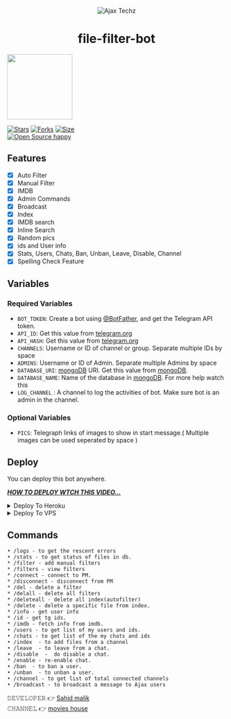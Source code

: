 <p align="center">
  <img src="https://telegra.ph/file/00bdb8145479df9436ae1.jpg" alt="Ajax Techz">
</p>
<h1 align="center">
  <b>file-filter-bot</b>
</h1>
<a href="https://youtube.com/channel/UCPaHDqWf3D3w2nxb8p3sr4A">
  <img src="https://img.shields.io/badge/𝚂𝚄𝙱𝚂𝙲𝚁𝙸𝙱𝙴-red?logo=youtube" width="150">

[![Stars](https://img.shields.io/github/stars/malik7983/file-filter-bot?style=flat-square&color=orange)](https://github.com/malik7983/file-filter-bot/stargazers)
[![Forks](https://img.shields.io/github/forks/malik7983/file-filter-bot?style=flat-square&color=blue)](https://github.com/malik7983/file-filter-bot/fork)
[![Size](https://img.shields.io/github/repo-size/malik7983/file-filter-bot?style=flat-square&color=black)](https://github.com/malik7983/file-filter-bot)   
[![Open Source happy ](https://badges.frapsoft.com/os/v2/open-source.svg?v=110)](https://github.com/malik7983/file-filter-bot)   
## Features

- [x] Auto Filter
- [x] Manual Filter
- [x] IMDB
- [x] Admin Commands
- [x] Broadcast
- [x] Index
- [x] IMDB search
- [x] Inline Search
- [x] Random pics
- [x] ids and User info 
- [x] Stats, Users, Chats, Ban, Unban, Leave, Disable, Channel
- [x] Spelling Check Feature

## Variables

### Required Variables
* `BOT_TOKEN`: Create a bot using [@BotFather](https://telegram.dog/BotFather), and get the Telegram API token.
* `API_ID`: Get this value from [telegram.org](https://my.telegram.org/apps)
* `API_HASH`: Get this value from [telegram.org](https://my.telegram.org/apps)
* `CHANNELS`: Username or ID of channel or group. Separate multiple IDs by space
* `ADMINS`: Username or ID of Admin. Separate multiple Admins by space
* `DATABASE_URI`: [mongoDB](https://www.mongodb.com) URI. Get this value from [mongoDB](https://www.mongodb.com).
* `DATABASE_NAME`: Name of the database in [mongoDB](https://www.mongodb.com). For more help watch this 
* `LOG_CHANNEL` : A channel to log the activities of bot. Make sure bot is an admin in the channel.
### Optional Variables
* `PICS`: Telegraph links of images to show in start message.( Multiple images can be used seperated by space )


## Deploy
You can deploy this bot anywhere.

<i>**[HOW TO DEPLOY WTCH THIS VIDEO...](https://youtu.be/v7Vbu3u_VrE)**</i>


<details><summary>Deploy To Heroku</summary>
<p>
<br>

<a href="https://heroku.com/deploy?template=https://github.com/Ofthrones11/file-filter-botv5">
  <img src="https://www.herokucdn.com/deploy/button.svg" alt="Deploy">
</a>
</p>
</details>

<details><summary>Deploy To VPS</summary>
<p>
<pre>
git clone https://github.com/Aadhi000/Ajax
# Install Packages
pip3 install -r requirements.txt
Edit info.py with variables as given below then run bot
python3 bot.py
</pre>
</p>
</details>


## Commands
```
• /logs - to get the rescent errors
• /stats - to get status of files in db.
* /filter - add manual filters
* /filters - view filters
* /connect - connect to PM.
* /disconnect - disconnect from PM
* /del - delete a filter
* /delall - delete all filters
* /deleteall - delete all index(autofilter)
* /delete - delete a specific file from index.
* /info - get user info
* /id - get tg ids.
* /imdb - fetch info from imdb.
• /users - to get list of my users and ids.
• /chats - to get list of the my chats and ids 
• /index  - to add files from a channel
• /leave  - to leave from a chat.
• /disable  -  do disable a chat.
* /enable - re-enable chat.
• /ban  - to ban a user.
• /unban  - to unban a user.
• /channel - to get list of total connected channels
• /broadcast - to broadcast a message to Ajax users
```

𝙳𝙴𝚅𝙴𝙻𝙾𝙿𝙴𝚁 👉 [Sahid malik](https://t.me/sahid_malik)                                                                                                                                                                                 
𝙲𝙷𝙰𝙽𝙽𝙴𝙻 👉 [movies house](https://t.me/m_house786)
